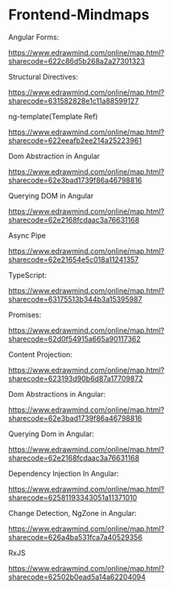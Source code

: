 # Frontend-Mindmaps

Angular Forms:

https://www.edrawmind.com/online/map.html?sharecode=622c86d5b268a2a27301323

Structural Directives:

https://www.edrawmind.com/online/map.html?sharecode=631582828e1c11a88599127

ng-template(Template Ref)
  
https://www.edrawmind.com/online/map.html?sharecode=622eeafb2ee214a25223961

Dom Abstraction in Angular

https://www.edrawmind.com/online/map.html?sharecode=62e3bad1739f86a46798816

Querying DOM in Angular

https://www.edrawmind.com/online/map.html?sharecode=62e2168fcdaac3a76631168

Async Pipe

https://www.edrawmind.com/online/map.html?sharecode=62e21654e5c018a11241357

TypeScript:

https://www.edrawmind.com/online/map.html?sharecode=63175513b344b3a15395987

Promises:

https://www.edrawmind.com/online/map.html?sharecode=62d0f54915a665a90117362

Content Projection:

https://www.edrawmind.com/online/map.html?sharecode=623193d90b6d87a17709872

Dom Abstractions in Angular:

https://www.edrawmind.com/online/map.html?sharecode=62e3bad1739f86a46798816

Querying Dom in Angular:

https://www.edrawmind.com/online/map.html?sharecode=62e2168fcdaac3a76631168

Dependency Injection In Angular:

https://www.edrawmind.com/online/map.html?sharecode=62581193343051a11371010

Change Detection, NgZone in Angular:

https://www.edrawmind.com/online/map.html?sharecode=626a4ba531fca7a40529356

RxJS

https://www.edrawmind.com/online/map.html?sharecode=62502b0ead5a14a62204094



